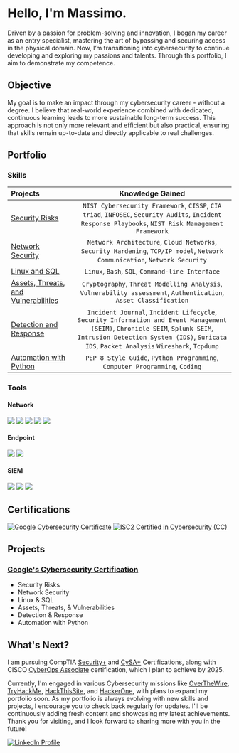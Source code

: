 # Hello, I'm Massimo.

Driven by a passion for problem-solving and innovation, I began my career as an entry specialist, mastering the art of bypassing and securing access in the physical domain. Now, I’m transitioning into cybersecurity to continue developing and exploring my passions and talents. Through this portfolio, I aim to demonstrate my competence.

## Objective 

My goal is to make an impact through my cybersecurity career - without a degree. 
I believe that real-world experience combined with dedicated, continuous learning leads to more sustainable long-term success. This approach is not only more relevant and efficient but also practical, ensuring that skills remain up-to-date and directly applicable to real challenges.
## Portfolio

### Skills

| Projects | Knowledge Gained | 
| :---- |:---:|
| [Security Risks](https://github.com/Massimo-Piccone/Massimo-Piccone/tree/5fbaddb7e11d31d22ac086eb48de64b3b9e622ce/Google/1%20-%20Security%20Risks) | `NIST Cybersecurity Framework`, `CISSP`, `CIA triad`, `INFOSEC`, `Security Audits`, `Incident Response Playbooks`, `NIST Risk Management Framework` |
| [Network Security](https://github.com/Massimo-Piccone/Massimo-Piccone/tree/233a9c7d37f1d8f4cc1a8f2696ff2941e7e3839c/Google/2%20-%20Network%20Security) | `Network Architecture`, `Cloud Networks`, `Security Hardening`, `TCP/IP model`, `Network Communication`, `Network Security`| 
| [Linux and SQL](https://github.com/Massimo-Piccone/Massimo-Piccone/tree/233a9c7d37f1d8f4cc1a8f2696ff2941e7e3839c/Google/3%20-%20Linux%20and%20SQL) | `Linux`, `Bash`, `SQL`, `Command-line Interface` | 
| [Assets, Threats, and Vulnerabilities](https://github.com/Massimo-Piccone/Massimo-Piccone/tree/3250e5f7b96f37256759cd1ae81a93ea7d2a7bae/Google/4%20-%20Assets%2C%20Threats%20and%20Vulnerabilities) | `Cryptography`, `Threat Modelling Analysis`, `Vulnerability assessment`, `Authentication`, `Asset Classification`|
| [Detection and Response](https://github.com/Massimo-Piccone/Massimo-Piccone/tree/3250e5f7b96f37256759cd1ae81a93ea7d2a7bae/Google/5%20-%20Detection%20and%20Response) | `Incident Journal`, `Incident Lifecycle`, `Security Information and Event Management (SEIM)`, `Chronicle SEIM`, `Splunk SEIM`, `Intrusion Detection System (IDS)`, `Suricata IDS`, `Packet Analysis` `Wireshark`, `Tcpdump`|
| [Automation with Python](https://github.com/Massimo-Piccone/Massimo-Piccone/tree/3250e5f7b96f37256759cd1ae81a93ea7d2a7bae/Google/6%20-%20Automation%20with%20Python) | `PEP 8 Style Guide`, `Python Programming`, `Computer Programming`, `Coding`| 

### Tools

#### Network
<div>
    <img src="https://img.shields.io/badge/-Linux%20OS-FCC624?&style=for-the-badge&logo=Linux&logoColor=black" />
    <img src="https://img.shields.io/badge/-Python-3776AB?&style=for-the-badge&logo=Python&logoColor=white" />
    <img src="https://img.shields.io/badge/-Tcpdump-000000?&style=for-the-badge&logo=tcpdump&logoColor=white" />
    <img src="https://img.shields.io/badge/-Wireshark-1679A7?&style=for-the-badge&logo=Wireshark&logoColor=white" />
    <img src="https://img.shields.io/badge/-Suricata-4D4D4D?&style=for-the-badge&logo=Suricata&logoColor=white" />
</div>

#### Endpoint
<div>
    <img src="https://img.shields.io/badge/-Google%20Workspace-4285F4?&style=for-the-badge&logo=Google&logoColor=white" />
    <img src="https://img.shields.io/badge/-Markdown%20Language-000000?&style=for-the-badge&logo=markdown&logoColor=white" />
</div>

#### SIEM
<div>
    <img src="https://img.shields.io/badge/-Chronicle-4E9A06?&style=for-the-badge&logo=google&logoColor=white" />
    <img src="https://img.shields.io/badge/-Splunk-00A3E0?&style=for-the-badge&logo=Splunk&logoColor=white" />
    <img src="https://img.shields.io/badge/-SQL-00758F?&style=for-the-badge&logo=Microsoft-SQL-Server&logoColor=white" />
</div>

## Certifications
<div>
<a href="https://coursera.org/verify/professional-cert/9HTQ7ACNVBBV" target="_blank">
  <img src="https://img.shields.io/badge/-Google%20Cybersecurity%20-4285F4?&style=for-the-badge&logo=google&logoColor=white" alt="Google Cybersecurity Certificate" />
</a>
<a href="https://www.isc2.org/Certifications/CC" target="_blank">
  <img src="https://img.shields.io/badge/-ISC2%20CC%20Certificate-00AAFF?&style=for-the-badge&logo=isc2&logoColor=white" alt="ISC2 Certified in Cybersecurity (CC)" />
</a>
</div>

## Projects

### [Google's Cybersecurity Certification](https://github.com/Massimo-Piccone/Massimo-Piccone/tree/22397177fbba95b433f65722da18b8e11958f186/Google)
- Security Risks
- Network Security
- Linux & SQL
- Assets, Threats, & Vulnerabilities
- Detection & Response
- Automation with Python


## What's Next?

I am pursuing CompTIA [Security+](https://www.comptia.org/certifications/security) and [CySA+](https://www.comptia.org/certifications/cybersecurity-analyst) Certifications, along with CISCO [CyberOps Associate](https://www.cisco.com/site/us/en/learn/training-certifications/certifications/cyberops/cyberops-associate/index.html) certification, which I plan to achieve by 2025.

Currently, I'm engaged in various Cybersecurity missions like [OverTheWire](https://overthewire.org/wargames/), [TryHackMe](https://tryhackme.com), [HackThisSite](https://hackthissite.org), and [HackerOne](https://www.hackerone.com), with plans to expand my portfolio soon. As my portfolio is always evolving with new skills and projects, I encourage you to check back regularly for updates. I'll be continuously adding fresh content and showcasing my latest achievements. Thank you for visiting, and I look forward to sharing more with you in the future!

<a href="https://www.linkedin.com/in/massimo-piccone-401164121" target="_blank">
  <img src="https://img.shields.io/badge/-LinkedIn-0A66C2?&style=for-the-badge&logo=LinkedIn&logoColor=white" alt="LinkedIn Profile" />
</a>
